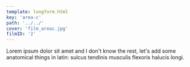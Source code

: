 ```yaml
---
template: longform.html
key: 'area-c'
path: '../../'
cover: 'film_areac.jpg'
filmID: '2'
---
```


Lorem ipsum dolor sit amet and I don't know the rest, let's add some anatomical things in latin: sulcus tendinis musculis flexoris halucis longi.